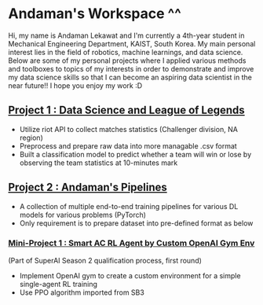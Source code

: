 # Andaman's Workspace ^^
Hi, my name is Andaman Lekawat and I'm currently a 4th-year student in Mechanical Engineering Department, KAIST, South Korea. My main personal interest lies in the field of robotics, machine learnings, and data science. Below are some of my personal projects where I applied various methods and toolboxes to topics of my interests in order to demonstrate and improve my data science skills so that I can become an aspiring data scientist in the near future!! I hope you enjoy my work :D

## [Project 1 : Data Science and League of Legends](https://github.com/andamanopal/league-of-legends-ds)
- Utilize riot API to collect matches statistics (Challenger division, NA region)
- Preprocess and prepare raw data into more managable .csv format
- Built a classification model to predict whether a team will win or lose by observing the team statistics at 10-minutes mark 

## [Project 2 : Andaman's Pipelines](https://github.com/andamanopal/league-of-legends-ds)
- A collection of multiple end-to-end training pipelines for various DL models for various problems (PyTorch)
- Only requirement is to prepare dataset into pre-defined format as below

### [Mini-Project 1 : Smart AC RL Agent by Custom OpenAI Gym Env](https://github.com/andamanopal/smart_ac)
(Part of SuperAI Season 2 qualification process, first round)
- Implement OpenAI gym to create a custom environment for a simple single-agent RL training
- Use PPO algorithm imported from SB3

<!-- ### [Mini-Project 2 : Font Recognition](https://github.com/andamanopal/font-recognition)
- Explore various simple image preprocessing for better classification result
- Utilize PyTorch framework to construct and transfer learn various CNN-based classification models -->
